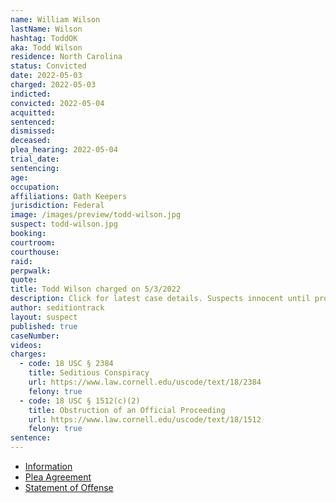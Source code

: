 ```yaml
---
name: William Wilson
lastName: Wilson
hashtag: ToddOK
aka: Todd Wilson
residence: North Carolina
status: Convicted
date: 2022-05-03
charged: 2022-05-03
indicted:
convicted: 2022-05-04
acquitted:
sentenced:
dismissed:
deceased:
plea_hearing: 2022-05-04
trial_date:
sentencing:
age:
occupation:
affiliations: Oath Keepers
jurisdiction: Federal
image: /images/preview/todd-wilson.jpg
suspect: todd-wilson.jpg
booking:
courtroom:
courthouse:
raid:
perpwalk:
quote:
title: Todd Wilson charged on 5/3/2022
description: Click for latest case details. Suspects innocent until proven guilty.
author: seditiontrack
layout: suspect
published: true
caseNumber:
videos:
charges:
  - code: 18 USC § 2384
    title: Seditious Conspiracy
    url: https://www.law.cornell.edu/uscode/text/18/2384
    felony: true
  - code: 18 USC § 1512(c)(2)
    title: Obstruction of an Official Proceeding
    url: https://www.law.cornell.edu/uscode/text/18/1512
    felony: true
sentence:
---
```


- [Information](https://s3.documentcloud.org/documents/21863357/5-3-22-us-v-william-todd-wilson-information.pdf)
- [Plea Agreement](https://storage.courtlistener.com/recap/gov.uscourts.dcd.242905/gov.uscourts.dcd.242905.3.0.pdf)
- [Statement of Offense](https://storage.courtlistener.com/recap/gov.uscourts.dcd.242905/gov.uscourts.dcd.242905.4.0.pdf)
